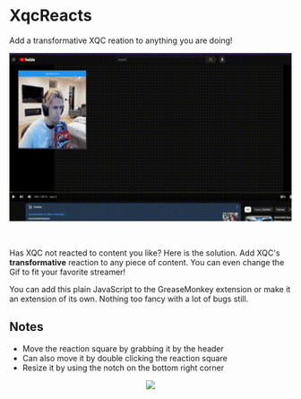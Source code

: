 # XqcReacts
Add a transformative XQC reation to anything you are doing!

<p align="center">
  <a>
    <img src="reacting.gif" height="300px">
  </a>
</p>

&nbsp;

Has XQC not reacted to content you like? Here is the solution. Add XQC's **transformative** reaction to any piece of content. You can even change the Gif to fit your favorite streamer!

You can add this plain JavaScript to the GreaseMonkey extension or make it an extension of its own. Nothing too fancy with a lot of bugs still.

## Notes
* Move the reaction square by grabbing it by the header
* Can also move it by double clicking the reaction square
* Resize it by using the notch on the bottom right corner

<p align="center">
  <a>
    <img src="https://media.tenor.com/sERfpbPKaukAAAAd/xqc-eat-chips.gif" height="300px">
  </a>
</p>
